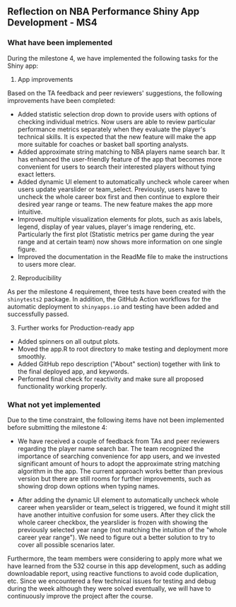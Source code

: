 ## Reflection on NBA Performance Shiny App Development - MS4

### What have been implemented

During the milestone 4, we have implemented the following tasks for the Shiny app:

1.  App improvements

Based on the TA feedback and peer reviewers' suggestions, the following improvements have been completed:

-   Added statistic selection drop down to provide users with options of checking individual metrics. Now users are able to review particular performance metrics separately when they evaluate the player's technical skills. It is expected that the new feature will make the app more suitable for coaches or basket ball sporting analysts.
-   Added approximate string matching to NBA players name search bar. It has enhanced the user-friendly feature of the app that becomes more convenient for users to search their interested players without tying exact letters.
-   Added dynamic UI element to automatically uncheck whole career when users update yearslider or team_select. Previously, users have to uncheck the whole career box first and then continue to explore their desired year range or teams. The new feature makes the app more intuitive.
-   Improved multiple visualization elements for plots, such as axis labels, legend, display of year values, player's image rendering, etc. Particularly the first plot (Statistic metrics per game during the year range and at certain team) now shows more information on one single figure.
-   Improved the documentation in the ReadMe file to make the instructions to users more clear.

2.  Reproducibility

As per the milestone 4 requirement, three tests have been created with the `shinytests2` package. In addition, the GitHub Action workflows for the automatic deployment to `shinyapps.io` and testing have been added and successfully passed.

3.  Further works for Production-ready app

-   Added spinners on all output plots.
-   Moved the app.R to root directory to make testing and deployment more smoothly.
-   Added GitHub repo description ("About" section) together with link to the final deployed app, and keywords.
-   Performed final check for reactivity and make sure all proposed functionality working properly.

### What not yet implemented

Due to the time constraint, the following items have not been implemented before submitting the milestone 4:

-   We have received a couple of feedback from TAs and peer reviewers regarding the player name search bar. The team recognized the importance of searching convenience for app users, and we invested significant amount of hours to adopt the approximate string matching algorithm in the app. The current approach works better than previous version but there are still rooms for further improvements, such as showing drop down options when typing names.

-   After adding the dynamic UI element to automatically uncheck whole career when yearslider or team_select is triggered, we found it might still have another intuitive confusion for some users. After they click the whole career checkbox, the yearslider is frozen with showing the previously selected year range (not matching the intuition of the "whole career year range"). We need to figure out a better solution to try to cover all possible scenarios later.

Furthermore, the team members were considering to apply more what we have learned from the 532 course in this app development, such as adding downloadable report, using reactive functions to avoid code duplication, etc. Since we encountered a few technical issues for testing and debug during the week although they were solved eventually, we will have to continuously improve the project after the course.
